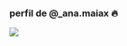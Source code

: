 ### perfil de @_ana.maiax 🔥

![](https://www.estadao.com.br/resizer/5KCfBS4OPbLg4GftdDnn5cZv00A=/arc-anglerfish-arc2-prod-estadao/public/C4QYXAQXDBHDRD2OCVN4TP3CXY.jpg)
